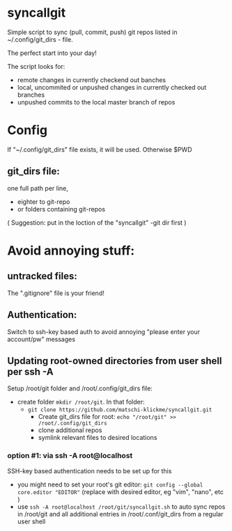# syncallgit
Simple script to sync (pull, commit, push) git repos listed in ~/.config/git_dirs - file.

The perfect start into your day!

The script looks for:
* remote changes in currently checkend out banches 
* local, uncommited or unpushed changes in currently checked out branches
* unpushed commits to the local master branch of repos


# Config
If "~/.config/git_dirs" file exists, it will be used. Otherwise $PWD 

## git_dirs file: 
one full path per line,
* eighter to git-repo
* or folders containing git-repos

( Suggestion: put in the loction of the "syncallgit" -git dir first )

# Avoid annoying stuff:

## untracked files: 
The ".gitignore" file is your friend!

## Authentication: 
Switch to ssh-key based auth to avoid annoying "please enter your account/pw" messages 

## Updating root-owned directories from user shell per ssh -A
Setup /root/git folder and /root/.config/git_dirs file:

 * create folder `mkdir /root/git`. In that folder:
     * `git clone https://github.com/matschi-klickme/syncallgit.git`
        * Create git_dirs file for root: `echo "/root/git" >> /root/.config/git_dirs`
        * clone additional repos
        * symlink relevant files to desired locations

### option #1: via ssh -A root@localhost 
SSH-key based authentication needs to be set up for this

 * you might need to set your root's git editor: `git config --global core.editor "EDITOR"`   (replace with desired editor, eg "vim", "nano", etc )
 * use `ssh -A root@localhost /root/git/syncallgit.sh` to auto sync repos in /root/git and all additional entries in /root/.conf/git_dirs from a regular user shell 
  
